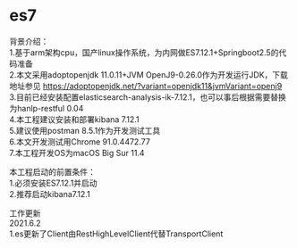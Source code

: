 # es7
背景介绍：<br>
1.基于arm架构cpu，国产linux操作系统，为内网做ES7.12.1+Springboot2.5的代码准备<br>
2.本文采用adoptopenjdk 11.0.11+JVM OpenJ9-0.26.0作为开发运行JDK，下载地址参见 https://adoptopenjdk.net/?variant=openjdk11&jvmVariant=openj9<br>
3.目前已经安装配置elasticsearch-analysis-ik-7.12.1，也可以事后根据需要替换为hanlp-restful 0.04<br>
4.本工程建议安装和部署kibana 7.12.1<br>
5.建议使用postman 8.5.1作为开发测试工具<br>
6.本文开发测试用Chrome 91.0.4472.77<br>
7.本工程开发OS为macOS Big Sur 11.4

本工程启动的前置条件：<br>
1.必须安装ES7.12.1并启动<br>
2.推荐启动kibana7.12.1<br>


工作更新<br>
2021.6.2<br>
1.es更新了Client由RestHighLevelClient代替TransportClient
